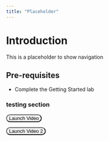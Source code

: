 ```yaml
---
title: "Placeholder"
---
```

<style>
    .btn{
        border-radius: 30px
    }
    button:hover{
        background: #2196F3;
        color:white;
    }
</style>

# Introduction
This is a placeholder to show navigation 

## Pre-requisites
- Complete the Getting Started lab 






### testing section

<button class="btn" onclick="vidPop('b2cb6220-bebe-4a47-a110-26ca150b2173')">Launch Video</button>

<button class="btn" onclick="vidPop('483abf7f-d623-49fe-a1f6-ea2fcb082763')">Launch Video 2</button>